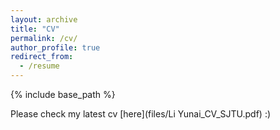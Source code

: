 ```yaml
---
layout: archive
title: "CV"
permalink: /cv/
author_profile: true
redirect_from:
  - /resume
---
```


{% include base_path %}

Please check my latest cv [here](files/Li Yunai_CV_SJTU.pdf) :)

